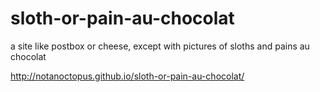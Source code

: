 # sloth-or-pain-au-chocolat
a site like postbox or cheese, except with pictures of sloths and pains au chocolat

http://notanoctopus.github.io/sloth-or-pain-au-chocolat/
